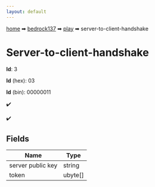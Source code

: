 ```yaml
---
layout: default
---
```


[home](/) ➡ [bedrock137](/protocol/bedrock137) ➡ [play](/protocol/bedrock137/play) ➡ server-to-client-handshake

# Server-to-client-handshake

**Id**: 3

**Id** (hex): 03

**Id** (bin): 00000011

✔️

✔️

## Fields

Name | Type
---|---
server public key | string
token | ubyte[]

